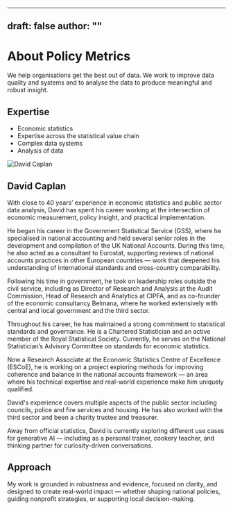 
---
draft: false
author: ""
---



# About Policy Metrics

We help organisations get the best out of data. We work to improve data quality and systems and to analyse the data to produce meaningful and robust insight.





## Expertise

- Economic statistics  
- Expertise across the statistical value chain 
- Complex data systems
- Analysis of data  

![David Caplan](/images/David-Caplan.png)

## David Caplan
With close to 40 years’ experience in economic statistics and public sector data analysis, David has spent his career working at the intersection of economic measurement, policy insight, and practical implementation.

He began his career in the Government Statistical Service (GSS), where he specialised in national accounting and held several senior roles in the development and compilation of the UK National Accounts. During this time, he also acted as a consultant to Eurostat, supporting reviews of national accounts practices in other European countries — work that deepened his understanding of international standards and cross-country comparability.

Following his time in government, he took on leadership roles outside the civil service, including as Director of Research and Analysis at the Audit Commission, Head of Research and Analytics at CIPFA, and as co-founder of the economic consultancy Belmana, where he worked extensively with central and local government and the third sector.

Throughout his career, he has maintained a strong commitment to statistical standards and governance. He is a Chartered Statistician and an active member of the Royal Statistical Society. Currently, he serves on the National Statistician’s Advisory Committee on standards for economic statistics.

Now a Research Associate at the Economic Statistics Centre of Excellence (ESCoE), he is working on a project exploring methods for improving coherence and balance in the national accounts framework — an area where his technical expertise and real-world experience make him uniquely qualified.

David's experience covers multiple aspects of the public sector including councils, police and fire services and housing. He has also worked with the third sector and been a charity trustee and treasurer. 

Away from official statistics, David is currently exploring different use cases for generative AI — including as a personal trainer, cookery teacher, and thinking partner for curiosity-driven conversations.


## Approach

My work is grounded in robustness and evidence, focused on clarity, and designed to create real-world impact — whether shaping national policies, guiding nonprofit strategies, or supporting local decision-making.  
